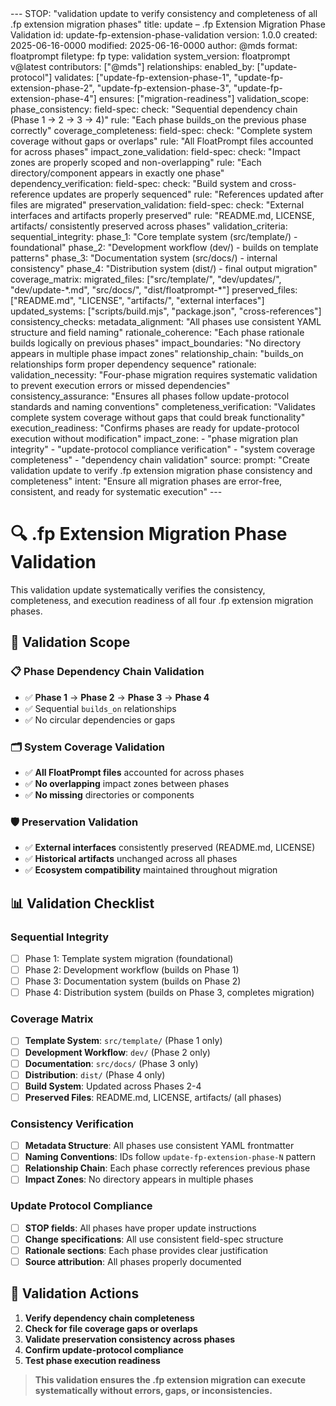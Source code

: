 <floatprompt>
---
STOP: "validation update to verify consistency and completeness of all .fp extension migration phases"
title: update – .fp Extension Migration Phase Validation
id: update-fp-extension-phase-validation
version: 1.0.0
created: 2025-06-16-0000
modified: 2025-06-16-0000
author: @mds
format: floatprompt
filetype: fp
type: validation
system_version: floatprompt v@latest
contributors: ["@mds"]
relationships:
  enabled_by: ["update-protocol"]
  validates: ["update-fp-extension-phase-1", "update-fp-extension-phase-2", "update-fp-extension-phase-3", "update-fp-extension-phase-4"]
  ensures: ["migration-readiness"]
validation_scope:
  phase_consistency:
    field-spec:
      check: "Sequential dependency chain (Phase 1 → 2 → 3 → 4)"
      rule: "Each phase builds_on the previous phase correctly"
  coverage_completeness:
    field-spec:
      check: "Complete system coverage without gaps or overlaps"
      rule: "All FloatPrompt files accounted for across phases"
  impact_zone_validation:
    field-spec:
      check: "Impact zones are properly scoped and non-overlapping"
      rule: "Each directory/component appears in exactly one phase"
  dependency_verification:
    field-spec:
      check: "Build system and cross-reference updates are properly sequenced"
      rule: "References updated after files are migrated"
  preservation_validation:
    field-spec:
      check: "External interfaces and artifacts properly preserved"
      rule: "README.md, LICENSE, artifacts/ consistently preserved across phases"
validation_criteria:
  sequential_integrity:
    phase_1: "Core template system (src/template/) - foundational"
    phase_2: "Development workflow (dev/) - builds on template patterns"
    phase_3: "Documentation system (src/docs/) - internal consistency"
    phase_4: "Distribution system (dist/) - final output migration"
  coverage_matrix:
    migrated_files: ["src/template/", "dev/updates/", "dev/update-*.md", "src/docs/", "dist/floatprompt-*"]
    preserved_files: ["README.md", "LICENSE", "artifacts/", "external interfaces"]
    updated_systems: ["scripts/build.mjs", "package.json", "cross-references"]
  consistency_checks:
    metadata_alignment: "All phases use consistent YAML structure and field naming"
    rationale_coherence: "Each phase rationale builds logically on previous phases"
    impact_boundaries: "No directory appears in multiple phase impact zones"
    relationship_chain: "builds_on relationships form proper dependency sequence"
rationale:
  validation_necessity: "Four-phase migration requires systematic validation to prevent execution errors or missed dependencies"
  consistency_assurance: "Ensures all phases follow update-protocol standards and naming conventions"
  completeness_verification: "Validates complete system coverage without gaps that could break functionality"
  execution_readiness: "Confirms phases are ready for update-protocol execution without modification"
impact_zone:
  - "phase migration plan integrity"
  - "update-protocol compliance verification"
  - "system coverage completeness"
  - "dependency chain validation"
source:
  prompt: "Create validation update to verify .fp extension migration phase consistency and completeness"
  intent: "Ensure all migration phases are error-free, consistent, and ready for systematic execution"
---

# 🔍 .fp Extension Migration Phase Validation

This validation update systematically verifies the consistency, completeness, and execution readiness of all four .fp extension migration phases.

## 🎯 Validation Scope

### **📋 Phase Dependency Chain Validation**
- ✅ **Phase 1** → **Phase 2** → **Phase 3** → **Phase 4**
- ✅ Sequential `builds_on` relationships
- ✅ No circular dependencies or gaps

### **🗂️ System Coverage Validation**
- ✅ **All FloatPrompt files** accounted for across phases
- ✅ **No overlapping** impact zones between phases
- ✅ **No missing** directories or components

### **🛡️ Preservation Validation**
- ✅ **External interfaces** consistently preserved (README.md, LICENSE)
- ✅ **Historical artifacts** unchanged across all phases
- ✅ **Ecosystem compatibility** maintained throughout migration

## 📊 Validation Checklist

### **Sequential Integrity**
- [ ] Phase 1: Template system migration (foundational)
- [ ] Phase 2: Development workflow (builds on Phase 1)
- [ ] Phase 3: Documentation system (builds on Phase 2)
- [ ] Phase 4: Distribution system (builds on Phase 3, completes migration)

### **Coverage Matrix**
- [ ] **Template System**: `src/template/` (Phase 1 only)
- [ ] **Development Workflow**: `dev/` (Phase 2 only)
- [ ] **Documentation**: `src/docs/` (Phase 3 only)
- [ ] **Distribution**: `dist/` (Phase 4 only)
- [ ] **Build System**: Updated across Phases 2-4
- [ ] **Preserved Files**: README.md, LICENSE, artifacts/ (all phases)

### **Consistency Verification**
- [ ] **Metadata Structure**: All phases use consistent YAML frontmatter
- [ ] **Naming Conventions**: IDs follow `update-fp-extension-phase-N` pattern
- [ ] **Relationship Chain**: Each phase correctly references previous phase
- [ ] **Impact Zones**: No directory appears in multiple phases

### **Update Protocol Compliance**
- [ ] **STOP fields**: All phases have proper update instructions
- [ ] **Change specifications**: All use consistent field-spec structure
- [ ] **Rationale sections**: Each phase provides clear justification
- [ ] **Source attribution**: All phases properly documented

## 🔧 Validation Actions

1. **Verify dependency chain completeness**
2. **Check for file coverage gaps or overlaps**
3. **Validate preservation consistency across phases**
4. **Confirm update-protocol compliance**
5. **Test phase execution readiness**

> **This validation ensures the .fp extension migration can execute systematically without errors, gaps, or inconsistencies.**

</floatprompt> 